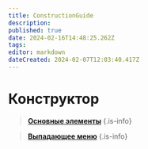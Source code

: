 ```yaml
---
title: ConstructionGuide
description: 
published: true
date: 2024-02-16T14:48:25.262Z
tags: 
editor: markdown
dateCreated: 2024-02-07T12:03:40.417Z
---
```


# Конструктор
> **[Основные элементы](/Documentation/ConstructionGuide/MainElements)**
{.is-info}

> **[Выпадающее меню](/Documentation/ConstructionGuide/DropMenu)**
{.is-info}


